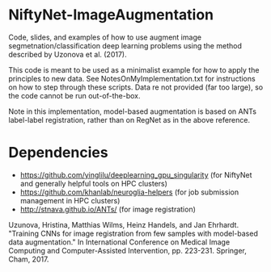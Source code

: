 # NiftyNet-ImageAugmentation
Code, slides, and examples of how to use augment image segmetnation/classification deep learning problems using the method described by Uzonova et al. (2017).

This code is meant to be used as a minimalist example for how to apply the principles to new data. See NotesOnMyImplementation.txt for instructions on how to step through these scripts. Data re not provided (far too large), so the code cannot be run out-of-the-box.

Note in this implementation, model-based augmentation is based on ANTs label-label registration, rather than on RegNet as in the above reference. 

# Dependencies
- https://github.com/yinglilu/deeplearning_gpu_singularity (for NiftyNet and generally helpful tools on HPC clusters)
- https://github.com/khanlab/neuroglia-helpers (for job submission management in HPC clusters)
- http://stnava.github.io/ANTs/ (for image registration)


Uzunova, Hristina, Matthias Wilms, Heinz Handels, and Jan Ehrhardt. "Training CNNs for image registration from few samples with model-based data augmentation." In International Conference on Medical Image Computing and Computer-Assisted Intervention, pp. 223-231. Springer, Cham, 2017.
